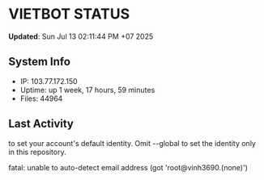 # VIETBOT STATUS
**Updated**: Sun Jul 13 02:11:44 PM +07 2025

## System Info
- IP: 103.77.172.150
- Uptime: up 1 week, 17 hours, 59 minutes
- Files: 44964

## Last Activity

to set your account's default identity.
Omit --global to set the identity only in this repository.

fatal: unable to auto-detect email address (got 'root@vinh3690.(none)')
